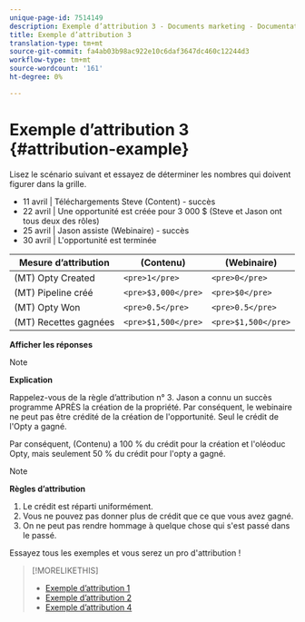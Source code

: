 ```yaml
---
unique-page-id: 7514149
description: Exemple d’attribution 3 - Documents marketing - Documentation du produit
title: Exemple d’attribution 3
translation-type: tm+mt
source-git-commit: fa4ab03b98ac922e10c6daf3647dc460c12244d3
workflow-type: tm+mt
source-wordcount: '161'
ht-degree: 0%

---
```



# Exemple d’attribution 3 {#attribution-example}

Lisez le scénario suivant et essayez de déterminer les nombres qui doivent figurer dans la grille.

* 11 avril | Téléchargements Steve (Content) - succès
* 22 avril | Une opportunité est créée pour 3 000 $ (Steve et Jason ont tous deux des rôles)
* 25 avril | Jason assiste (Webinaire) - succès
* 30 avril | L&#39;opportunité est terminée

| Mesure d’attribution | (Contenu) | (Webinaire) |
|---|---|---|
| (MT) Opty Created | `<pre>1</pre>` | `<pre>0</pre>` |
| (MT) Pipeline créé | `<pre>$3,000</pre>` | `<pre>$0</pre>` |
| (MT) Opty Won | `<pre>0.5</pre>` | `<pre>0.5</pre>` |
| (MT) Recettes gagnées | `<pre>$1,500</pre>` | `<pre>$1,500</pre>` |

**Afficher les réponses**

>[!NOTE]
>
>**Explication**
>
>Rappelez-vous de la règle d’attribution n° 3. Jason a connu un succès programme APRÈS la création de la propriété. Par conséquent, le webinaire ne peut pas être crédité de la création de l&#39;opportunité. Seul le crédit de l&#39;Opty a gagné.
>
>Par conséquent, (Contenu) a 100 % du crédit pour la création et l&#39;oléoduc Opty, mais seulement 50 % du crédit pour l&#39;opty a gagné.

>[!NOTE]
>
>**Règles d’attribution**
>
>1. Le crédit est réparti uniformément.
>1. Vous ne pouvez pas donner plus de crédit que ce que vous avez gagné.
>1. On ne peut pas rendre hommage à quelque chose qui s&#39;est passé dans le passé.


Essayez tous les exemples et vous serez un pro d&#39;attribution !

>[!MORELIKETHIS]
>
>* [Exemple d’attribution 1](/help/marketo/product-docs/reporting/revenue-cycle-analytics/revenue-tools/attribution/attribution-example-1.md)
>* [Exemple d’attribution 2](/help/marketo/product-docs/reporting/revenue-cycle-analytics/revenue-tools/attribution/attribution-example-2.md)
>* [Exemple d’attribution 4](/help/marketo/product-docs/reporting/revenue-cycle-analytics/revenue-tools/attribution/attribution-example-4.md)

